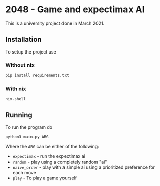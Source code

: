 # 2048 - Game and expectimax AI
This is a university project done in March 2021.

## Installation
To setup the project use 

### Without nix
```bash
pip install requirements.txt
```

### With nix
```bash
nix-shell
```

## Running
To run the program do
```bash
python3 main.py ARG
```
Where the `ARG` can be either of the following:
 * `expectimax` - run the expectimax ai
 * `random` - play using a completely random "ai"
 * `naive_order` - play with a simple ai using a prioritized preference for each move
 * `play` - To play a game yourself
